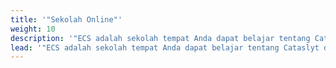 ```yaml
---
title: '"Sekolah Online"'
weight: 10
description: '"ECS adalah sekolah tempat Anda dapat belajar tentang Cataslyt dalam bahasa Belahan Bumi Timur dalam format workshop"'
lead: '"ECS adalah sekolah tempat Anda dapat belajar tentang Cataslyt dalam bahasa Belahan Bumi Timur dalam format workshop"'
---
```

